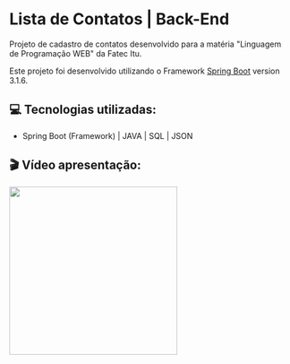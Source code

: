 # Lista de Contatos | Back-End

Projeto de cadastro de contatos desenvolvido para a matéria "Linguagem de Programação WEB" da Fatec Itu.

Este projeto foi desenvolvido utilizando o Framework [Spring Boot](https://github.com/spring-projects/spring-boot/wiki/Spring-Boot-3.1-Release-Notes) version 3.1.6.

## 💻 Tecnologias utilizadas:
- Spring Boot (Framework) | JAVA | SQL | JSON 

## 🎬 Vídeo apresentação:

[<img src="https://github.com/leomoraesitu/lista-contatos-backend/assets/128606856/0b2a27f1-fb7a-4cd7-b1ff-348f2a90b56f" width="300">](https://fatecspgov-my.sharepoint.com/:v:/g/personal/leonardo_souza111_fatec_sp_gov_br/EUp1ie-4dh5BtpeXh8RrRlQBP80T7IlbTXLM2Qh7ni_kWw?e=JxYh4E)
